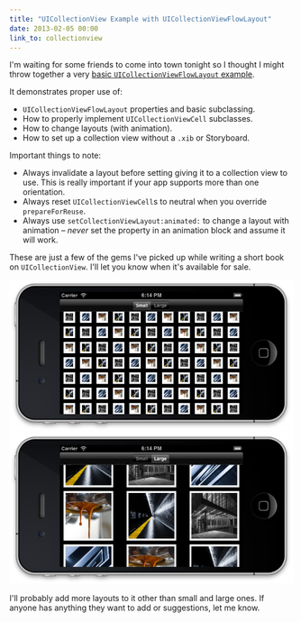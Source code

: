 ```yaml
---
title: "UICollectionView Example with UICollectionViewFlowLayout"
date: 2013-02-05 00:00
link_to: collectionview
---
```


<import><p>I'm waiting for some friends to come into town tonight so I thought I might throw together a very <a href="https://github.com/AshFurrow/UICollectionViewFlowLayoutExample">basic <code>UICollectionViewFlowLayout</code> example</a>. </p>

<p>It demonstrates proper use of:</p>

<ul>
<li>
<code>UICollectionViewFlowLayout</code> properties and basic subclassing.</li>
<li>How to properly implement <code>UICollectionViewCell</code> subclasses.</li>
<li>How to change layouts (with animation).</li>
<li>How to set up a collection view without a <code>.xib</code> or Storyboard.</li>
</ul>

<p>Important things to note:</p>

<ul>
<li>Always invalidate a layout before setting giving it to a collection view to use. This is really important if your app supports more than one orientation.</li>
<li>Always reset <code>UICollectionViewCell</code>s to neutral when you override <code>prepareForReuse</code>.</li>
<li>Always use <code>setCollectionViewLayout:animated:</code> to change a layout with animation – <em>never</em> set the property in an animation block and assume it will work.</li>
</ul>

<p>These are just a few of the gems I've picked up while writing a short book on <code>UICollectionView</code>. I'll let you know when it's available for sale. </p>
<img src="/img/import/blog/uicollectionview-example-with-uicollectionviewflowlayout/B62F5B2D6C2F49469A7C0EC8F5FE3C6A.png" class="img-responsive"><img src="/img/import/blog/uicollectionview-example-with-uicollectionviewflowlayout/AB89F722D59045A080987447EFE6BFE6.png" class="img-responsive"><p>I'll probably add more layouts to it other than small and large ones. If anyone has anything they want to add or suggestions, let me know. </p></import>

<!-- more -->

